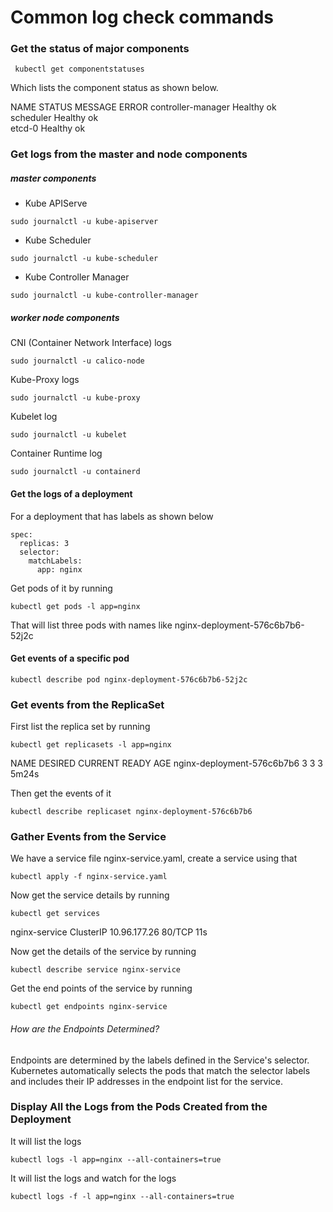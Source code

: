 # Common log check commands

### Get the status of major components
```
 kubectl get componentstatuses
```
Which lists the component status as shown below.

NAME                 STATUS    MESSAGE   ERROR
controller-manager   Healthy   ok        
scheduler            Healthy   ok        
etcd-0               Healthy   ok  


### Get logs from the master and node components

##### master components

* Kube APIServe
```
sudo journalctl -u kube-apiserver
```
* Kube Scheduler
```
sudo journalctl -u kube-scheduler
```
* Kube Controller Manager
```
sudo journalctl -u kube-controller-manager
```


##### worker node components
CNI (Container Network Interface) logs
```
sudo journalctl -u calico-node
```
Kube-Proxy logs
```
sudo journalctl -u kube-proxy
```
Kubelet log
```
sudo journalctl -u kubelet
```
Container Runtime log
```
sudo journalctl -u containerd
```


#### Get the logs of a deployment

For a deployment that has labels as shown below
```
spec:
  replicas: 3
  selector:
    matchLabels:
      app: nginx
```

Get pods of it by running
```
kubectl get pods -l app=nginx
```

That will list three pods with names like
nginx-deployment-576c6b7b6-52j2c

#### Get events of a specific pod

```
kubectl describe pod nginx-deployment-576c6b7b6-52j2c
```


### Get events from the ReplicaSet

First list the replica set by running

```
kubectl get replicasets -l app=nginx
```

NAME                         DESIRED   CURRENT   READY   AGE
nginx-deployment-576c6b7b6   3         3         3       5m24s

Then get the events of it
```
kubectl describe replicaset nginx-deployment-576c6b7b6
```

### Gather Events from the Service

We have a service file nginx-service.yaml,
create a service using that
```
kubectl apply -f nginx-service.yaml
```

Now get the service details by running
```
kubectl get services
```
nginx-service   ClusterIP   10.96.177.26   <none>        80/TCP    11s

Now get the details of the service by running
```
kubectl describe service nginx-service
```

Get the end points of the service by running
```
kubectl get endpoints nginx-service
```

###### How are the Endpoints Determined?

Endpoints are determined by the labels defined in the Service's selector. Kubernetes automatically selects the pods that match the selector labels and includes their IP addresses in the endpoint list for the service.

### Display All the Logs from the Pods Created from the Deployment

It will list the logs
```
kubectl logs -l app=nginx --all-containers=true
```

It will list the logs and watch for the logs
```
kubectl logs -f -l app=nginx --all-containers=true
```
